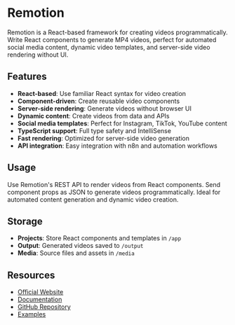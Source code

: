 # Remotion

Remotion is a React-based framework for creating videos programmatically. Write React components to generate MP4 videos, perfect for automated social media content, dynamic video templates, and server-side video rendering without UI.

## Features

- **React-based**: Use familiar React syntax for video creation
- **Component-driven**: Create reusable video components
- **Server-side rendering**: Generate videos without browser UI
- **Dynamic content**: Create videos from data and APIs
- **Social media templates**: Perfect for Instagram, TikTok, YouTube content
- **TypeScript support**: Full type safety and IntelliSense
- **Fast rendering**: Optimized for server-side video generation
- **API integration**: Easy integration with n8n and automation workflows

## Usage

Use Remotion's REST API to render videos from React components. Send component props as JSON to generate videos programmatically. Ideal for automated content generation and dynamic video creation.

## Storage

- **Projects**: Store React components and templates in `/app`
- **Output**: Generated videos saved to `/output`
- **Media**: Source files and assets in `/media`

## Resources

- [Official Website](https://www.remotion.dev/)
- [Documentation](https://www.remotion.dev/docs)
- [GitHub Repository](https://github.com/remotion-dev/remotion)
- [Examples](https://www.remotion.dev/docs/templates)